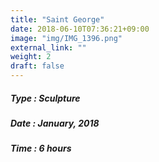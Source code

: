 ```yaml
---
title: "Saint George"
date: 2018-06-10T07:36:21+09:00
image: "img/IMG_1396.png"
external_link: ""
weight: 2
draft: false
---
```


##### Type : Sculpture
##### Date : January, 2018
##### Time : 6 hours
